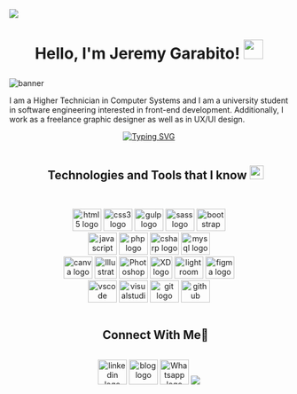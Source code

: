 <img src="https://user-images.githubusercontent.com/73097560/115834477-dbab4500-a447-11eb-908a-139a6edaec5c.gif">

<h1><p align="center">Hello, I'm Jeremy Garabito! <a href="https://jeree-gs.github.io/portfolio/"><img src="https://media.giphy.com/media/hvRJCLFzcasrR4ia7z/giphy.gif" width="35px"></h1></a></p>

<!-- Banner -->
<img src="https://i.imgur.com/q9BOAIe.png" alt="banner">

I am a Higher Technician in Computer Systems and I am a university student in software engineering interested in front-end development. Additionally, I work as a freelance graphic designer as well as in UX/UI design.

<!-- Animation -->
<p align="center"><a href="https://github.com/jeree-gs"><img src="https://readme-typing-svg.demolab.com?font=Fira+Code&duration=6000&pause=1000&color=f79a05&center=true&vCenter=true&width=435&lines=I+Am+a+Junior+Front-End+Developer%F0%9F%91%8B;I+Am+a+UX/UI+Designer;I+Am+a+Freelancer" alt="Typing SVG" /></a></p>

<!-- Technologies & Tools -->
<div id="user-content-toc">
  <ul align="center">
    <summary><h2 style="display: inline-block">Technologies and Tools that I know <img src="https://media.giphy.com/media/QssGEmpkyEOhBCb7e1/giphy.gif" width="25px"></h2></summary>
  </ul>
</div>


<div align="center">
<br />
<img src="https://cdn.jsdelivr.net/gh/devicons/devicon/icons/html5/html5-original.svg" height="40" width="52" alt="html5 logo"  />
<img src="https://cdn.jsdelivr.net/gh/devicons/devicon/icons/css3/css3-original.svg" height="40" width="52" alt="css3 logo"  />
<img src="https://cdn.jsdelivr.net/gh/devicons/devicon/icons/gulp/gulp-plain.svg" height="40" width="52" alt="gulp logo"  />
<img src="https://cdn.jsdelivr.net/gh/devicons/devicon/icons/sass/sass-original.svg" height="40" width="52" alt="sass logo"  />
<img src="https://cdn.jsdelivr.net/gh/devicons/devicon/icons/bootstrap/bootstrap-original.svg" height="40" width="52" alt="bootstrap logo"  />
  <br />
<img src="https://cdn.jsdelivr.net/gh/devicons/devicon/icons/javascript/javascript-original.svg" height="40" width="52" alt="javascript logo"  /> 
<img src="https://cdn.jsdelivr.net/gh/devicons/devicon/icons/php/php-plain.svg" height="40" width="52" alt="php logo"  />
<img src="https://cdn.jsdelivr.net/gh/devicons/devicon/icons/csharp/csharp-original.svg" height="40" width="52" alt="csharp logo"  />
<img src="https://cdn.jsdelivr.net/gh/devicons/devicon/icons/mysql/mysql-original-wordmark.svg" height="40" width="52" alt="mysql logo"  />
  <br />
<img src="https://cdn.jsdelivr.net/gh/devicons/devicon/icons/canva/canva-original.svg" height="40" width="52" alt="canva logo"  />
<img src="https://upload.wikimedia.org/wikipedia/commons/thumb/f/fb/Adobe_Illustrator_CC_icon.svg/512px-Adobe_Illustrator_CC_icon.svg.png?20220814183839" height="40" width="40" alt="Illustrator logo"  />
<img src="https://upload.wikimedia.org/wikipedia/commons/a/af/Adobe_Photoshop_CC_icon.svg" height="40" width="52" alt="Photoshop logo"  />
<img src="https://upload.wikimedia.org/wikipedia/commons/thumb/c/c2/Adobe_XD_CC_icon.svg/512px-Adobe_XD_CC_icon.svg.png?20210729021535" height="40" width="40" alt="XD logo"  />
<img src="https://www.adobe.com/content/dam/shared/images/product-icons/svg/lightroom.svg" height="40" width="52" alt="lightroom logo"  />
<img src="https://cdn.jsdelivr.net/gh/devicons/devicon/icons/figma/figma-original.svg" height="40" width="52" alt="figma logo"  />
  <br />
<img src="https://cdn.jsdelivr.net/gh/devicons/devicon/icons/vscode/vscode-original.svg" height="40" width="52" alt="vscode logo"  />
<img src="https://cdn.jsdelivr.net/gh/devicons/devicon/icons/visualstudio/visualstudio-plain.svg" height="40" width="52" alt="visualstudio logo"  />
<img src="https://cdn.jsdelivr.net/gh/devicons/devicon/icons/git/git-plain.svg" height="40" width="52" alt="git logo"  />
<img src="https://upload.wikimedia.org/wikipedia/commons/9/91/Octicons-mark-github.svg" height="40" width="52" alt="github logo"  />
  
</div>

<!-- Connect with me -->
<div id="user-content-toc">
  <ul align="center">
    <summary><h2 style="display: inline-block">Connect With Me🤝</h2></summary>
  </ul>
</div>

<!-- Contacts -->
<p align="center">
<a href="https://www.linkedin.com/in/jeremy-garabito-soliz-ba942029b" target="blank"><img src="https://cdn.jsdelivr.net/gh/devicons/devicon/icons/linkedin/linkedin-original.svg" height="45" width="52" alt="linkedin logo"  /></a>
<a href="https://jeree-gs.github.io/portfolio/" target="blank"><img src="https://user-images.githubusercontent.com/88904952/234982196-562aea17-5532-4550-8c08-1c7cb994a541.png" height="45" width="52" alt="blog logo"  /></a>
<a href="https://api.whatsapp.com/send?phone=59177425800" target="blank"><img src="https://upload.wikimedia.org/wikipedia/commons/6/6b/WhatsApp.svg" height="45" width="52" alt="Whatsapp logo"  /></a>

</div>

<img src="https://user-images.githubusercontent.com/73097560/115834477-dbab4500-a447-11eb-908a-139a6edaec5c.gif">
